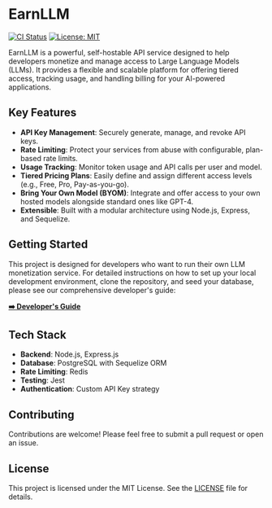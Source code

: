 # EarnLLM

[![CI Status](https://github.com/soaljack/EarnLLM/actions/workflows/ci.yml/badge.svg)](https://github.com/soaljack/EarnLLM/actions)
[![License: MIT](https://img.shields.io/badge/License-MIT-yellow.svg)](https://opensource.org/licenses/MIT)

EarnLLM is a powerful, self-hostable API service designed to help developers monetize and manage access to Large Language Models (LLMs). It provides a flexible and scalable platform for offering tiered access, tracking usage, and handling billing for your AI-powered applications.

## Key Features

- **API Key Management**: Securely generate, manage, and revoke API keys.
- **Rate Limiting**: Protect your services from abuse with configurable, plan-based rate limits.
- **Usage Tracking**: Monitor token usage and API calls per user and model.
- **Tiered Pricing Plans**: Easily define and assign different access levels (e.g., Free, Pro, Pay-as-you-go).
- **Bring Your Own Model (BYOM)**: Integrate and offer access to your own hosted models alongside standard ones like GPT-4.
- **Extensible**: Built with a modular architecture using Node.js, Express, and Sequelize.

## Getting Started

This project is designed for developers who want to run their own LLM monetization service. For detailed instructions on how to set up your local development environment, clone the repository, and seed your database, please see our comprehensive developer's guide:

**[➡️ Developer's Guide](./docs/DEVELOPMENT.md)**

## Tech Stack

- **Backend**: Node.js, Express.js
- **Database**: PostgreSQL with Sequelize ORM
- **Rate Limiting**: Redis
- **Testing**: Jest
- **Authentication**: Custom API Key strategy

## Contributing

Contributions are welcome! Please feel free to submit a pull request or open an issue.

## License

This project is licensed under the MIT License. See the [LICENSE](LICENSE) file for details.
